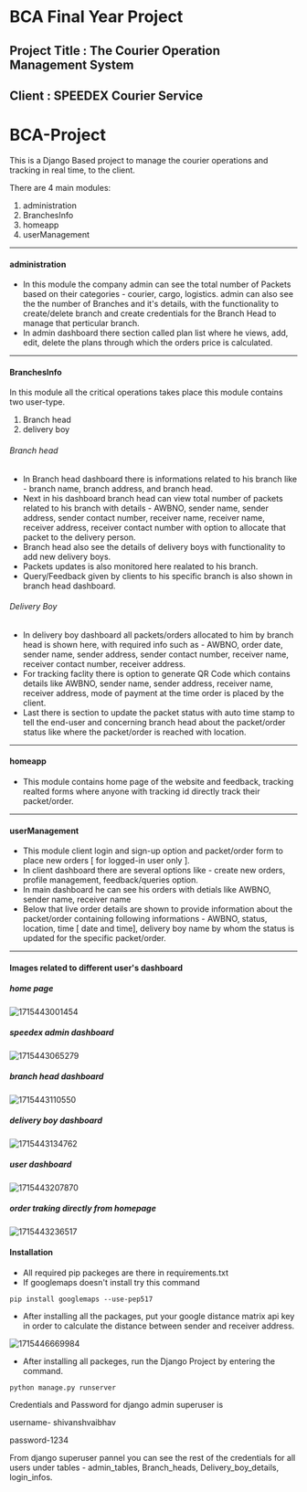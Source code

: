 # BCA Final Year Project

## Project Title : The Courier Operation Management System

## Client : SPEEDEX Courier Service

# BCA-Project

This is a Django Based project to manage the courier operations and tracking in real time, to the client.

There are 4 main modules:

1. administration
2. BranchesInfo
3. homeapp
4. userManagement

---

#### administration

* In this module the company admin can see the total number of Packets based on their categories - courier, cargo, logistics. admin can also see the the number of Branches and it's details, with the functionality to create/delete branch and create credentials for the Branch Head to manage that perticular branch.
* In admin dashboard there section called plan list where he views, add, edit, delete the plans through which the orders price is calculated.

---

#### BranchesInfo

In this module all the critical operations takes place this module contains two user-type.

1. Branch head
2. delivery boy

###### Branch head

* In Branch head dashboard there is informations related to his branch like - branch name, branch address, and branch head.
* Next in his dashboard branch head can view total number of packets related to his branch with details - AWBNO, sender name, sender address, sender contact number, receiver name, receiver name, receiver address, receiver contact number with option to allocate that packet to the delivery person.
* Branch head also see the details of delivery boys with functionality to add new delivery boys.
* Packets updates is also monitored here realated to his branch.
* Query/Feedback given by clients to his specific branch is also shown in branch head dashboard.

###### Delivery Boy

* In delivery boy dashboard all packets/orders allocated to him by branch head is shown here, with required info such as - AWBNO, order date, sender name, sender address, sender contact number, receiver name, receiver contact number, receiver address.
* For tracking faclity there is option to generate QR Code which contains details like AWBNO, sender name, sender address, receiver name, receiver address, mode of payment at the time order is placed by the client.
* Last there is section to update the packet status with auto time stamp to tell the end-user and concerning branch head about the packet/order status like where the packet/order is reached with location.

---

#### homeapp

* This module contains home page of the website and  feedback, tracking realted forms where anyone with tracking id directly track their packet/order.

---

#### userManagement

* This module client login and sign-up option and packet/order form to place new orders [ for logged-in user only ].
* In client dashboard there are several options like - create new orders, profile management, feedback/queries option.
* In main dashboard he can see his orders with detials like AWBNO, sender name, receiver name
* Below that live order details are shown to provide information about the packet/order containing following informations - AWBNO, status, location, time [ date and time], delivery boy name by whom the status is updated for the specific packet/order.

---

#### Images related to different user's dashboard

##### home page

![1715443001454](image/README/1715443001454.png)

##### speedex admin dashboard

![1715443065279](image/README/1715443065279.png)

##### branch head dashboard

![1715443110550](image/README/1715443110550.png)

##### delivery boy dashboard

![1715443134762](image/README/1715443134762.png)

##### user dashboard

![1715443207870](image/README/1715443207870.png)

##### order traking directly from homepage

![1715443236517](image/README/1715443236517.png)

#### Installation

* All required pip packeges are there in requirements.txt
* If googlemaps doesn't install try this command

```
pip install googlemaps --use-pep517
```

* After installing all the packages, put your google distance matrix api key in order to calculate the distance between sender and receiver address.

![1715446669984](image/README/1715446669984.png)


* After installing all packeges, run the Django Project by entering the command.

```
python manage.py runserver
```


Credentials and Password for django admin superuser is

username- shivanshvaibhav

password-1234

From django superuser pannel you can see the rest of the credentials for all users under tables - admin_tables, Branch_heads, Delivery_boy_details, login_infos.
